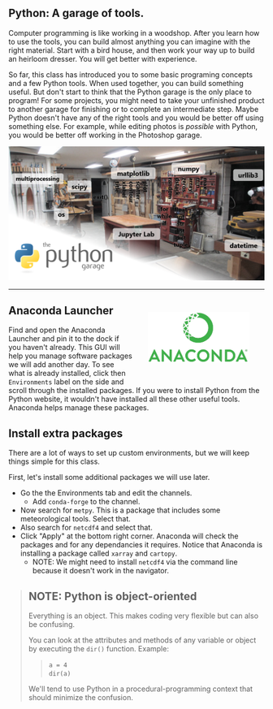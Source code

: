 
## Python: A garage of tools.
Computer programming is like working in a woodshop. After you learn how to use the tools, you can build almost anything you can imagine with the right material. Start with a bird house, and then work your way up to build an heirloom dresser. You will get better with experience.

So far, this class has introduced you to some basic programing concepts and a few Python tools. When used together, you can build something useful. But don't start to think that the Python garage is the only place to program! For some projects, you might need to take your unfinished product to another garage for finishing or to complete an intermediate step. Maybe Python doesn't have any of the right tools and you would be better off using something else. For example, while editing photos is _possible_ with Python, you would be better off working in the Photoshop garage.

![](./images/python_garage.png)


---
<img src='./images/Anaconda_Logo.png' align=right height=100 style='padding:30px'> 

## Anaconda Launcher
Find and open the Anaconda Launcher and pin it to the dock if you haven't already. This GUI will help you manage software packages we will add another day. To see what is already installed, click then `Environments` label on the side and scroll through the installed packages. If you were to install Python from the Python website, it wouldn't have installed all these other useful tools. Anaconda helps manage these packages.

## Install extra packages
There are a lot of ways to set up custom environments, but we will keep things simple for this class. 

First, let's install some additional packages we will use later.
- Go the the Environments tab and edit the channels.
    - Add `conda-forge` to the channel.
- Now search for `metpy`. This is a package that includes some meteorological tools. Select that.
- Also search for `netcdf4` and select that.
- Click "Apply" at the bottom right corner. Anaconda will check the packages and for any dependancies it requires. Notice that Anaconda is installing a package called `xarray` and `cartopy`. 
    - NOTE: We might need to install `netcdf4` via the command line because it doesn't work in the navigator.












>## NOTE: Python is object-oriented
>Everything is an object. This makes coding very flexible but can also be confusing.  
>
>You can look at the attributes and methods of any variable or object by executing the `dir()` function.
> Example: 
>
>> `a = 4`  
>> `dir(a)`  
>
>We'll tend to use Python in a procedural-programming context that should minimize the confusion.




